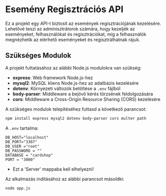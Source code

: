 # Esemény Regisztrációs API

Ez a projekt egy API-t biztosít az események regisztrációjának kezelésére. Lehetővé teszi az adminisztrátorok számára, hogy kezeljék az eseményeket, felhasználókat és regisztrációkat, míg a felhasználók megnézhetik az elérhető eseményeket és regisztrálhatnak rájuk.

## Szükséges Modulok

A projekt futtatásához az alábbi Node.js modulokra van szükség:

- **express**: Web framework Node.js-hez
- **mysql2**: MySQL kliens Node.js-hez az adatbázis kezelésére
- **dotenv**: Környezeti változók betöltése a `.env` fájlból
- **body-parser**: Middleware a bejövő kérés törzsének feldolgozására
- **cors**: Middleware a Cross-Origin Resource Sharing (CORS) kezelésére

A szükséges modulok telepítéséhez futtasd a következő parancsot:

```bash
npm install express mysql2 dotenv body-parser cors multer path
```

A ```.env``` tartalma:

```.env
DB_HOST="localhost"
DB_PORT="3307"
DB_USER ="root"
DB_PASSWORD = ""
DATABASE = "cardshop"
PORT = "3000"
```
- Ezt a 'Server' mappaba kell elhelyezni!

Az alkalmazás indításához az alábbi parancsot másoldki:

```bash
node app.js
```
